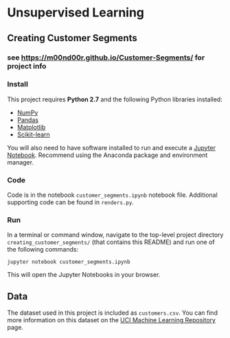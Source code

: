 # Unsupervised Learning
## Creating Customer Segments
### see https://m00nd00r.github.io/Customer-Segments/ for project info

### Install

This project requires **Python 2.7** and the following Python libraries installed:

- [NumPy](http://www.numpy.org/)
- [Pandas](http://pandas.pydata.org)
- [Matplotlib](http://matplotlib.org/)
- [Scikit-learn](http://scikit-learn.org/stable/)

You will also need to have software installed to run and execute a [Jupyter Notebook](http://ipython.org/notebook.html). Recommend using the Anaconda package and environment manager.

### Code

Code is in the notebook `customer_segments.ipynb` notebook file. Additional supporting code can be found in `renders.py`.

### Run

In a terminal or command window, navigate to the top-level project directory `creating_customer_segments/` (that contains this README) and run one of the following commands:

```jupyter notebook customer_segments.ipynb```

This will open the Jupyter Notebooks in your browser.

## Data

The dataset used in this project is included as `customers.csv`. You can find more information on this dataset on the [UCI Machine Learning Repository](https://archive.ics.uci.edu/ml/datasets/Wholesale+customers) page.
